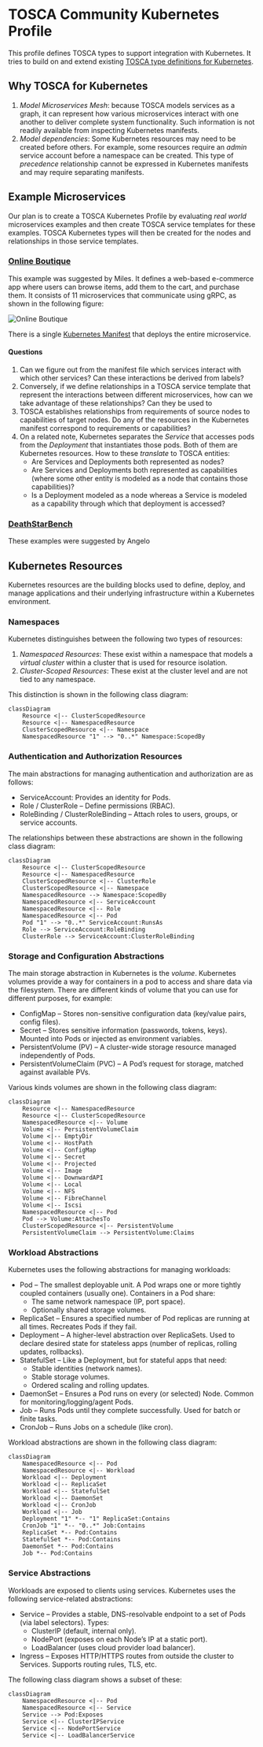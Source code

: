# TOSCA Community Kubernetes Profile

This profile defines TOSCA types to support integration with
Kubernetes. It tries to build on and extend existing [TOSCA type
definitions for Kubernetes](inventory.md).

## Why TOSCA for Kubernetes

1. *Model Microservices Mesh*: because TOSCA models services as a
   graph, it can represent how various microservices interact with one
   another to deliver complete system functionality. Such information
   is not readily available from inspecting Kubernetes manifests.
2. *Model dependencies*: Some Kubernetes resources may need to be
   created before others. For example, some resources require an
   *admin* service account before a namespace can be created. This
   type of *precedence* relationship cannot be expressed in Kubernetes
   manifests and may require separating manifests.

## Example Microservices

Our plan is to create a TOSCA Kubernetes Profile by evaluating *real
world* microservices examples and then create TOSCA service templates
for these examples. TOSCA Kubernetes types will then be created for
the nodes and relationships in those service templates.

### [Online Boutique](https://github.com/GoogleCloudPlatform/microservices-demo)

This example was suggested by Miles. It defines a web-based e-commerce
app where users can browse items, add them to the cart, and purchase
them. It consists of 11 microservices that communicate using gRPC, as
shown in the following figure:

![Online Boutique](
https://github.com/GoogleCloudPlatform/microservices-demo/blob/main/docs/img/architecture-diagram.png?raw=true)

There is a single [Kubernetes
Manifest](https://github.com/GoogleCloudPlatform/microservices-demo/blob/main/release/kubernetes-manifests.yaml)
that deploys the entire microservice.

#### Questions

1. Can we figure out from the manifest file which services interact
   with which other services? Can these interactions be derived from
   labels?
2. Conversely, if we define relationships in a TOSCA service template
   that represent the interactions between different microservices,
   how can we take advantage of these relationships? Can they be used
   to
3. TOSCA establishes relationships from requirements of source nodes
   to capabilities of target nodes. Do any of the resources in the
   Kubernetes manifest correspond to requirements or capabilities?
4. On a related note, Kubernetes separates the *Service* that accesses
   pods from the *Deployment* that instantiates those pods. Both of
   them are Kubernetes resources. How to these *translate* to TOSCA
   entities:
   - Are Services and Deployments both represented as nodes?
   - Are Services and Deployments both represented as capabilities
     (where some other entity is modeled as a node that contains those
     capabilities)?
   - Is a Deployment modeled as a node whereas a Service is modeled as
     a capability through which that deployment is accessed?
   
### [DeathStarBench](https://github.com/delimitrou/DeathStarBench)
These examples were suggested by Angelo

## Kubernetes Resources

Kubernetes resources are the building blocks used to define, deploy,
and manage applications and their underlying infrastructure within a
Kubernetes environment.

### Namespaces
Kubernetes distinguishes between the following two types of resources:

1. *Namespaced Resources*: These exist within a namespace that models
   a *virtual cluster* within a cluster that is used for resource
   isolation.
2. *Cluster-Scoped Resources*: These exist at the cluster level and
   are not tied to any namespace.

This distinction is shown in the following class diagram:
```mermaid
classDiagram
    Resource <|-- ClusterScopedResource
    Resource <|-- NamespacedResource
    ClusterScopedResource <|-- Namespace	
    NamespacedResource "1" --> "0..*" Namespace:ScopedBy
```

### Authentication and Authorization Resources
The main abstractions for managing authentication and authorization
are as follows:

- ServiceAccount: Provides an identity for Pods.
- Role / ClusterRole – Define permissions (RBAC).
- RoleBinding / ClusterRoleBinding – Attach roles to users, groups, or
  service accounts.

The relationships between these abstractions are shown in the
following class diagram:

```mermaid
classDiagram
    Resource <|-- ClusterScopedResource
    Resource <|-- NamespacedResource
    ClusterScopedResource <|-- ClusterRole	
    ClusterScopedResource <|-- Namespace	
    NamespacedResource --> Namespace:ScopedBy
    NamespacedResource <|-- ServiceAccount
    NamespacedResource <|-- Role
    NamespacedResource <|-- Pod
    Pod "1" --> "0..*" ServiceAccount:RunsAs
    Role --> ServiceAccount:RoleBinding
    ClusterRole --> ServiceAccount:ClusterRoleBinding
```
### Storage and Configuration Abstractions

The main storage abstraction in Kubernetes is the *volume*. Kubernetes
volumes provide a way for containers in a pod to access and share data
via the filesystem. There are different kinds of volume that you can
use for different purposes, for example:
- ConfigMap – Stores non-sensitive configuration data (key/value
  pairs, config files).
- Secret – Stores sensitive information (passwords, tokens,
  keys). Mounted into Pods or injected as environment variables.
- PersistentVolume (PV) – A cluster-wide storage resource managed
  independently of Pods.
- PersistentVolumeClaim (PVC) – A Pod’s request for storage, matched
  against available PVs.

Various kinds volumes are shown in the following class diagram:
```mermaid
classDiagram
    Resource <|-- NamespacedResource
    Resource <|-- ClusterScopedResource
    NamespacedResource <|-- Volume
    Volume <|-- PersistentVolumeClaim
    Volume <|-- EmptyDir
    Volume <|-- HostPath
    Volume <|-- ConfigMap
    Volume <|-- Secret
    Volume <|-- Projected
    Volume <|-- Image
    Volume <|-- DownwardAPI
    Volume <|-- Local
    Volume <|-- NFS
    Volume <|-- FibreChannel
    Volume <|-- Iscsi
    NamespacedResource <|-- Pod
    Pod --> Volume:AttachesTo
    ClusterScopedResource <|-- PersistentVolume
    PersistentVolumeClaim --> PersistentVolume:Claims
```

### Workload Abstractions
Kubernetes uses the following abstractions for managing workloads:
- Pod – The smallest deployable unit. A Pod wraps one or more tightly
  coupled containers (usually one). Containers in a Pod share:
  - The same network namespace (IP, port space).
  - Optionally shared storage volumes.
- ReplicaSet – Ensures a specified number of Pod replicas are running
  at all times. Recreates Pods if they fail.
- Deployment – A higher-level abstraction over ReplicaSets. Used to
  declare desired state for stateless apps (number of replicas,
  rolling updates, rollbacks).
- StatefulSet – Like a Deployment, but for stateful apps that need:
  - Stable identities (network names).
  - Stable storage volumes.
  - Ordered scaling and rolling updates.
- DaemonSet – Ensures a Pod runs on every (or selected) Node. Common
  for monitoring/logging/agent Pods.
- Job – Runs Pods until they complete successfully. Used for batch or
  finite tasks.
- CronJob – Runs Jobs on a schedule (like cron).

Workload abstractions are shown in the following class diagram:
```mermaid
classDiagram
    NamespacedResource <|-- Pod
    NamespacedResource <|-- Workload
    Workload <|-- Deployment
    Workload <|-- ReplicaSet
    Workload <|-- StatefulSet
    Workload <|-- DaemonSet
    Workload <|-- CronJob
    Workload <|-- Job
    Deployment "1" *-- "1" ReplicaSet:Contains
    CronJob "1" *-- "0..*" Job:Contains
    ReplicaSet *-- Pod:Contains
    StatefulSet *-- Pod:Contains
    DaemonSet *-- Pod:Contains
    Job *-- Pod:Contains
```

### Service Abstractions
Workloads are exposed to clients using services. Kubernetes uses the
following service-related abstractions:

- Service – Provides a stable, DNS-resolvable endpoint to a set of
  Pods (via label selectors). Types:
  - ClusterIP (default, internal only).
  - NodePort (exposes on each Node’s IP at a static port).
  - LoadBalancer (uses cloud provider load balancer).
- Ingress – Exposes HTTP/HTTPS routes from outside the cluster to
  Services. Supports routing rules, TLS, etc.

The following class diagram shows a subset of these:
```mermaid
classDiagram
    NamespacedResource <|-- Pod
    NamespacedResource <|-- Service
    Service --> Pod:Exposes
    Service <|-- ClusterIPService
    Service <|-- NodePortService
    Service <|-- LoadBalancerService
```

